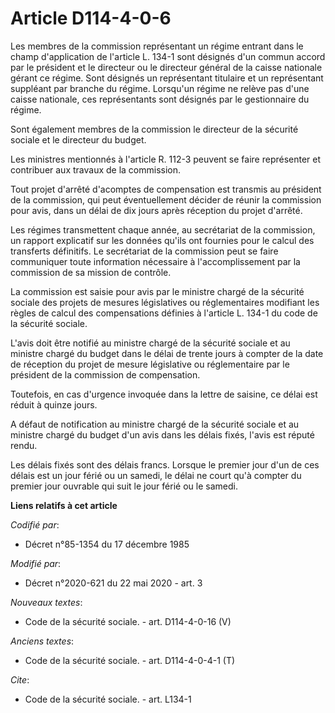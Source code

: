 # Article D114-4-0-6

Les membres de la commission représentant un régime entrant dans le champ d'application de l'article L. 134-1 sont désignés
d'un commun accord par le président et le directeur ou le directeur général de la caisse nationale gérant ce régime. Sont
désignés un représentant titulaire et un représentant suppléant par branche du régime. Lorsqu'un régime ne relève pas d'une
caisse nationale, ces représentants sont désignés par le gestionnaire du régime.

Sont également membres de la commission le directeur de la sécurité sociale et le directeur du budget.

Les ministres mentionnés à l'article R. 112-3 peuvent se faire représenter et contribuer aux travaux de la commission.

Tout projet d'arrêté d'acomptes de compensation est transmis au président de la commission, qui peut éventuellement décider
de réunir la commission pour avis, dans un délai de dix jours après réception du projet d'arrêté.

Les régimes transmettent chaque année, au secrétariat de la commission, un rapport explicatif sur les données qu'ils ont
fournies pour le calcul des transferts définitifs. Le secrétariat de la commission peut se faire communiquer toute
information nécessaire à l'accomplissement par la commission de sa mission de contrôle.

La commission est saisie pour avis par le ministre chargé de la sécurité sociale des projets de mesures législatives ou
réglementaires modifiant les règles de calcul des compensations définies à l'article L. 134-1 du code de la sécurité sociale.

L'avis doit être notifié au ministre chargé de la sécurité sociale et au ministre chargé du budget dans le délai de trente
jours à compter de la date de réception du projet de mesure législative ou réglementaire par le président de la commission de
compensation.

Toutefois, en cas d'urgence invoquée dans la lettre de saisine, ce délai est réduit à quinze jours.

A défaut de notification au ministre chargé de la sécurité sociale et au ministre chargé du budget d'un avis dans les délais
fixés, l'avis est réputé rendu.

Les délais fixés sont des délais francs. Lorsque le premier jour d'un de ces délais est un jour férié ou un samedi, le délai
ne court qu'à compter du premier jour ouvrable qui suit le jour férié ou le samedi.

**Liens relatifs à cet article**

_Codifié par_:

  - Décret n°85-1354 du 17 décembre 1985

_Modifié par_:

  - Décret n°2020-621 du 22 mai 2020 - art. 3

_Nouveaux textes_:

  - Code de la sécurité sociale. - art. D114-4-0-16 (V)

_Anciens textes_:

  - Code de la sécurité sociale. - art. D114-4-0-4-1 (T)

_Cite_:

  - Code de la sécurité sociale. - art. L134-1
